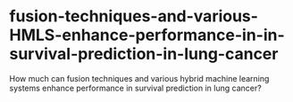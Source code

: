 # fusion-techniques-and-various-HMLS-enhance-performance-in-in-survival-prediction-in-lung-cancer
How much can fusion techniques and various hybrid machine learning systems enhance performance in survival prediction in lung cancer?
